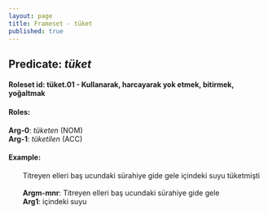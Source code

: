 ```yaml
---
layout: page
title: Frameset - tüket
published: true
---
```

<h2>Predicate: <i>tüket</i></h2>
<h4>Roleset id: tüket.01 - Kullanarak, harcayarak yok etmek, bitirmek, yoğaltmak<br>
<h4>Roles:</h4>
<b>Arg-0</b>: <i>tüketen</i>  (NOM) <br>
<b>Arg-1</b>: <i>tüketilen</i>  (ACC) <br>
<h4>Example:</h4>
&emsp;&emsp;Titreyen elleri baş ucundaki sürahiye gide gele içindeki suyu tüketmişti<br><br>
&emsp;&emsp;<b>Argm-mnr</b>:  Titreyen elleri baş ucundaki sürahiye gide gele<br>
&emsp;&emsp;<b>Arg1</b>:  içindeki suyu<br>

